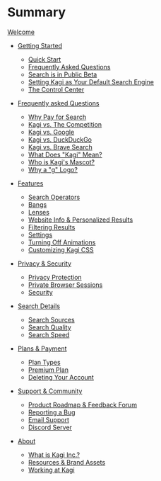 # Summary

[Welcome](welcome.md)

- [Getting Started]()
	- [Quick Start](./getting-started/quick-start.md)
	- [Frequently Asked Questions](./getting-started/faqs.md)
	- [Search is in Public Beta](./getting-started/public-beta.md)
	- [Setting Kagi as Your Default Search Engine](./getting-started/setting-default.md)
	- [The Control Center](./getting-started/control-center.md)

- [Frequently asked Questions]()
	- [Why Pay for Search](./why-kagi/why-pay.md)
	- [Kagi vs. The Competition](./why-kagi/kagi-vs-competition.md)
	- [Kagi vs. Google](./why-kagi/kagi-vs-google.md)
	- [Kagi vs. DuckDuckGo](./why-kagi/kagi-vs-duckduckgo.md)
	- [Kagi vs. Brave Search](./why-kagi/kagi-vs-brave.md)
	- [What Does "Kagi" Mean?](./about-kagi/kagi-meaning.md)
	- [Who is Kagi's Mascot?](./about-kagi/kagi-mascot.md)
	- [Why a "g" Logo?](./about-kagi/kagi-logo.md)


- [Features]()
	- [Search Operators](./features/search-operators.md)
	- [Bangs](./features/bangs.md)
	- [Lenses](./features/lenses.md)
	- [Website Info & Personalized Results](./features/website-info-personalized-results.md)
	- [Filtering Results](./features/filtering-results.md)
	- [Settings](./features/settings.md)
	- [Turning Off Animations](./features/turning-off-animations.md)
	- [Customizing Kagi CSS](./features/custom-css.md)

- [Privacy & Security]()
	- [Privacy Protection](./privacy-and-security/privacy-protection.md)
	- [Private Browser Sessions](./privacy-and-security/private-browser-sessions.md)
	- [Security](./privacy-and-security/security.md)

- [Search Details]()
	- [Search Sources](./search-details/search-sources.md)
	- [Search Quality](./search-details/search-quality.md)
	- [Search Speed](./search-details/search-speed.md)

- [Plans & Payment]()
	- [Plan Types](./plans-and-payment/plan-types.md)
	- [Premium Plan](./plans-and-payment/premium-plan.md)
	- [Deleting Your Account](./plans-and-payment/delete-account.md)

- [Support & Community]()
	- [Product Roadmap & Feedback Forum](./support-and-community/roadmap-feedback-forum.md)
	- [Reporting a Bug](./support-and-community/bug-reporting.md)
	- [Email Support](./support-and-community/email-support.md)
	- [Discord Server](./support-and-community/discord-server.md)


- [About]()
	- [What is Kagi Inc.?](./about-kagi/what-is-kagi-inc.md)
	- [Resources & Brand Assets](./about-kagi/kagi-assets.md)
	- [Working at Kagi](./about-kagi/hiring.md)